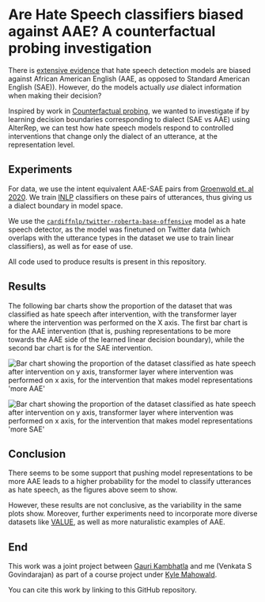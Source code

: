 # Are Hate Speech classifiers biased against AAE? A counterfactual probing investigation

There is [extensive evidence](https://aclanthology.org/P19-1163/) that hate speech detection models are biased against African American English (AAE, as opposed to Standard American English (SAE)). However, do the models actually *use* dialect information when making their decision? 

Inspired by work in [Counterfactual probing](https://aclanthology.org/2021.conll-1.15/), we wanted to investigate if by learning decision boundaries corresponding to dialect (SAE vs AAE) using AlterRep, we can test how hate speech models respond to controlled interventions that change only the dialect of an utterance, at the representation level.

## Experiments

For data, we use the intent equivalent AAE-SAE pairs from [Groenwold et. al 2020](https://github.com/sophiegroenwold/AAVE_SAE_dataset). We train [INLP](https://aclanthology.org/2020.acl-main.647/) classifiers on these pairs of utterances, thus giving us a dialect boundary in model space.

We use the [`cardiffnlp/twitter-roberta-base-offensive`](https://huggingface.co/cardiffnlp/twitter-roberta-base-offensive) model as a hate speech detector, as the model was finetuned on Twitter data (which overlaps with the utterance types in the dataset we use to train linear classifiers), as well as for ease of use.

All code used to produce results is present in this repository.

## Results

The following bar charts show the proportion of the dataset that was classified as hate speech after intervention, with the transformer layer where the intervention was performed on the X axis. The first bar chart is for the AAE intervention (that is, pushing representations to be more towards the AAE side of the learned linear decision boundary), while the second bar chart is for the SAE intervention.

![Bar chart showing the proportion of the dataset classified as hate speech after intervention on y axis, transformer layer where intervention was performed on x axis, for the intervention that makes model representations 'more AAE'](https://github.com/venkatasg/aae-probing/aae.png?raw=true)

![Bar chart showing the proportion of the dataset classified as hate speech after intervention on y axis, transformer layer where intervention was performed on x axis, for the intervention that makes model representations 'more SAE'](https://github.com/venkatasg/aae-probing/sae.png?raw=true)



## Conclusion

There seems to be some support that pushing model representations to be more AAE leads to a higher probability for the model to classify utterances as hate speech, as the figures above seem to show.

However, these results are not conclusive, as the variability in the same plots show. Moreover, further experiments need to incorporate more diverse datasets like [VALUE](https://aclanthology.org/2022.acl-long.258/), as well as more naturalistic examples of AAE.

## End

This work was a joint project between [Gauri Kambhatla](https://gaurikambhatla.github.io) and me (Venkata S Govindarajan) as part of a course project under [Kyle Mahowald](https://mahowak.github.io).

You can cite this work by linking to this GitHub repository.
